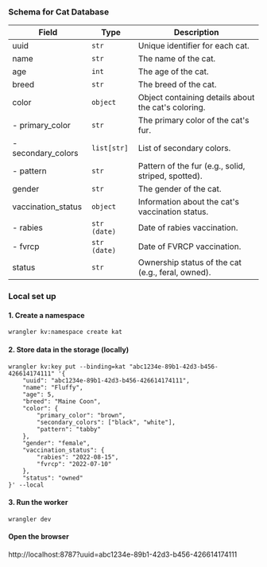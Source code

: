 ### Schema for Cat Database

| **Field**          | **Type**     | **Description**                                     |
| ------------------ | ------------ | --------------------------------------------------- |
| uuid               | `str`        | Unique identifier for each cat.                     |
| name               | `str`        | The name of the cat.                                |
| age                | `int`        | The age of the cat.                                 |
| breed              | `str`        | The breed of the cat.                               |
| color              | `object`     | Object containing details about the cat's coloring. |
| - primary_color    | `str`        | The primary color of the cat's fur.                 |
| - secondary_colors | `list[str]`  | List of secondary colors.                           |
| - pattern          | `str`        | Pattern of the fur (e.g., solid, striped, spotted). |
| gender             | `str`        | The gender of the cat.                              |
| vaccination_status | `object`     | Information about the cat's vaccination status.     |
| - rabies           | `str (date)` | Date of rabies vaccination.                         |
| - fvrcp            | `str (date)` | Date of FVRCP vaccination.                          |
| status             | `str`        | Ownership status of the cat (e.g., feral, owned).   |

### Local set up

#### 1. Create a namespace

`wrangler kv:namespace create kat`

#### 2. Store data in the storage (locally)

```
wrangler kv:key put --binding=kat "abc1234e-89b1-42d3-b456-426614174111" '{
    "uuid": "abc1234e-89b1-42d3-b456-426614174111",
    "name": "Fluffy",
    "age": 5,
    "breed": "Maine Coon",
    "color": {
        "primary_color": "brown",
        "secondary_colors": ["black", "white"],
        "pattern": "tabby"
    },
    "gender": "female",
    "vaccination_status": {
        "rabies": "2022-08-15",
        "fvrcp": "2022-07-10"
    },
    "status": "owned"
}' --local
```

#### 3. Run the worker

```
wrangler dev
```

#### Open the browser

http://localhost:8787?uuid=abc1234e-89b1-42d3-b456-426614174111
